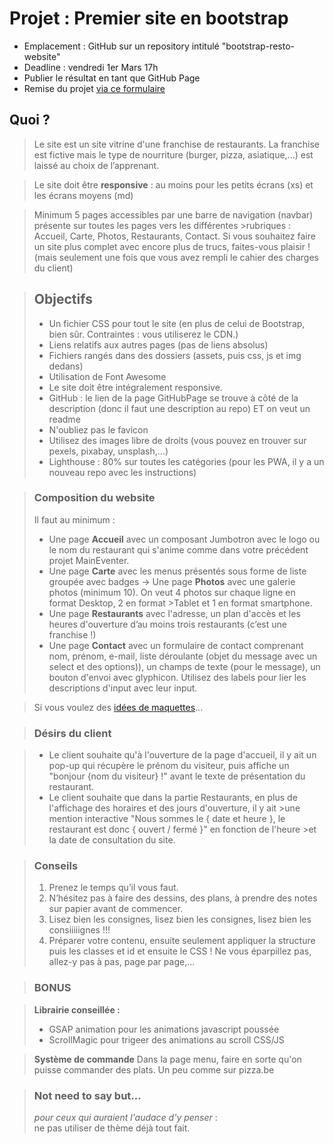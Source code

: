 # Projet : Premier site en bootstrap

- Emplacement : GitHub sur un repository intitulé "bootstrap-resto-website"
- Deadline : vendredi 1er Mars 17h
- Publier le résultat en tant que GitHub Page
- Remise du projet [via ce formulaire](https://goo.gl/forms/nkikL2FEy3O11gFw1)

## Quoi ?

>Le site est un site vitrine d'une franchise de restaurants. La franchise est fictive mais le type de nourriture (burger, pizza, asiatique,...) est laissé au choix de l’apprenant.

>Le site doit être **responsive** : au moins pour les petits écrans (xs) et les écrans moyens (md)

>Minimum 5 pages accessibles par une barre de navigation (navbar) présente sur toutes les pages vers les différentes >rubriques : Accueil, Carte, Photos, Restaurants, Contact.
>Si vous souhaitez faire un site plus complet avec encore plus de trucs, faites-vous plaisir ! (mais seulement une fois que vous avez rempli le cahier des charges du client)

>## Objectifs 
>- Un fichier CSS pour tout le site (en plus de celui de Bootstrap, bien sûr. Contraintes : vous utiliserez le CDN.)
>- Liens relatifs aux autres pages (pas de liens absolus)
>- Fichiers rangés dans des dossiers (assets, puis css, js et img dedans)
>- Utilisation de Font Awesome
>- Le site doit être intégralement responsive.
>- GitHub : le lien de la page GitHubPage se trouve à côté de la description (donc il faut une description au repo) ET on veut un readme
>- N'oubliez pas le favicon
>- Utilisez des images libre de droits (vous pouvez en trouver sur pexels, pixabay, unsplash,...)
>- Lighthouse : 80% sur toutes les catégories (pour les PWA, il y a un nouveau repo avec les instructions)

>### Composition du website
>Il faut au minimum :
>- Une page **Accueil** avec un composant Jumbotron avec le logo ou le nom du restaurant qui s'anime comme dans votre précédent projet MainEventer.
>- Une page **Carte** avec les menus présentés sous forme de liste groupée avec badges
-> Une page **Photos** avec une galerie photos (minimum 10). On veut 4 photos sur chaque ligne en format Desktop, 2 en format >Tablet et 1 en format smartphone.
>- Une page **Restaurants** avec l'adresse, un plan d'accès et les heures d'ouverture d’au moins trois restaurants (c’est une franchise !)
>- Une page **Contact** avec un formulaire de contact comprenant nom, prénom, e-mail, liste déroulante (objet du message avec un select et des options)), un champs de texte (pour le message), un bouton d'envoi avec glyphicon. Utilisez des labels pour lier les descriptions d'input avec leur input.

>Si vous voulez des [idées de maquettes](mockup.md)...

>### Désirs du client

>- Le client souhaite qu'à l'ouverture de la page d'accueil, il y ait un pop-up qui récupère le prénom du visiteur, puis affiche un "bonjour {nom du visiteur} !" avant le texte de présentation du restaurant.
>- Le client souhaite que dans la partie Restaurants, en plus de l'affichage des horaires et des jours d'ouverture, il y ait >une mention interactive "Nous sommes le { date et heure }, le restaurant est donc { ouvert / fermé }" en fonction de l'heure >et la date de consultation du site.

>### Conseils
>1. Prenez le temps qu’il vous faut.
>2. N’hésitez pas à faire des dessins, des plans, à prendre des notes sur papier avant de commencer.
>3. Lisez bien les consignes, lisez bien les consignes, lisez bien les consiiiiignes !!!
>4. Préparer votre contenu, ensuite seulement appliquer la structure puis les classes et id et ensuite le CSS ! Ne vous éparpillez pas, allez-y pas à pas, page par page,...

>### BONUS

>**Librairie conseillée :**
>- GSAP animation pour les animations javascript poussée
>- ScrollMagic pour trigeer des animations au scroll CSS/JS

>**Système de commande**
>Dans la page menu, faire en sorte qu'on puisse commander des plats. Un peu comme sur pizza.be


>### Not need to say but...
>*pour ceux qui auraient l'audace d'y penser* :    
>ne pas utiliser de thème déjà tout fait.
